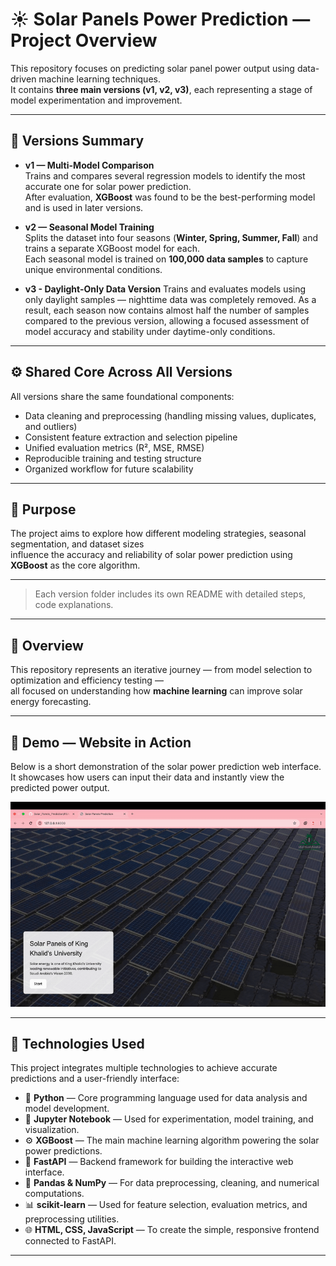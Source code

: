 # ☀️ Solar Panels Power Prediction — Project Overview

This repository focuses on predicting solar panel power output using data-driven machine learning techniques.  
It contains **three main versions (v1, v2, v3)**, each representing a stage of model experimentation and improvement.

---

## 🔁 Versions Summary

- **v1 — Multi-Model Comparison**  
  Trains and compares several regression models to identify the most accurate one for solar power prediction.  
  After evaluation, **XGBoost** was found to be the best-performing model and is used in later versions.

- **v2 — Seasonal Model Training**  
  Splits the dataset into four seasons (**Winter, Spring, Summer, Fall**) and trains a separate XGBoost model for each.  
  Each seasonal model is trained on **100,000 data samples** to capture unique environmental conditions.

- **v3 - Daylight-Only Data Version**
Trains and evaluates models using only daylight samples — nighttime data was completely removed.
As a result, each season now contains almost half the number of samples compared to the previous version,
allowing a focused assessment of model accuracy and stability under daytime-only conditions.

---

## ⚙️ Shared Core Across All Versions
All versions share the same foundational components:
- Data cleaning and preprocessing (handling missing values, duplicates, and outliers)  
- Consistent feature extraction and selection pipeline  
- Unified evaluation metrics (R², MSE, RMSE)  
- Reproducible training and testing structure  
- Organized workflow for future scalability

---

## 🎯 Purpose
The project aims to explore how different modeling strategies, seasonal segmentation, and dataset sizes  
influence the accuracy and reliability of solar power prediction using **XGBoost** as the core algorithm.

---


> Each version folder includes its own README with detailed steps, code explanations.

---

## 🧩 Overview
This repository represents an iterative journey — from model selection to optimization and efficiency testing —  
all focused on understanding how **machine learning** can improve solar energy forecasting.

---

## 🎥 Demo — Website in Action

Below is a short demonstration of the solar power prediction web interface.  
It showcases how users can input their data and instantly view the predicted power output.

<p align="center">
  <img src="https://github.com/AI-UNIT-IT-KKU/Solar_Panels_Prediction/raw/main/v3/Static/images/demo.gif" alt="Solar Power Prediction Demo" width="800">
</p>

---

## 🧠 Technologies Used

This project integrates multiple technologies to achieve accurate predictions and a user-friendly interface:

- 🐍 **Python** — Core programming language used for data analysis and model development.  
- 📓 **Jupyter Notebook** — Used for experimentation, model training, and visualization.  
- ⚙️ **XGBoost** — The main machine learning algorithm powering the solar power predictions.  
- 🚀 **FastAPI** — Backend framework for building the interactive web interface.  
- 🧮 **Pandas & NumPy** — For data preprocessing, cleaning, and numerical computations.  
- 📊 **scikit-learn** — Used for feature selection, evaluation metrics, and preprocessing utilities.  
- 🌐 **HTML, CSS, JavaScript** — To create the simple, responsive frontend connected to FastAPI.

---


